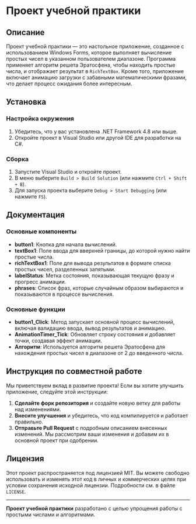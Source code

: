# Проект учебной практики

## Описание

Проект учебной практики — это настольное приложение, созданное с использованием Windows Forms, которое выполняет вычисление простых чисел в указанном пользователем диапазоне. Программа применяет алгоритм решета Эратосфена, чтобы находить простые числа, и отображает результат в `RichTextBox`. Кроме того, приложение включает анимацию загрузки с забавными математическими фразами, что делает процесс ожидания более интересным.

## Установка

### Настройка окружения

1. Убедитесь, что у вас установлена .NET Framework 4.8 или выше.
2. Откройте проект в Visual Studio или другой IDE для разработки на C#.

### Сборка

1. Запустите Visual Studio и откройте проект.
2. В меню выберите `Build > Build Solution` (или нажмите `Ctrl + Shift + B`).
3. Для запуска проекта выберите `Debug > Start Debugging` (или нажмите `F5`).

## Документация

### Основные компоненты

- **button1**: Кнопка для начала вычислений.
- **textBox1**: Поле ввода для вверхней границы, до которой нужно найти простые числа.
- **richTextBox1**: Поле для вывода результатов в формате списка простых чисел, разделенных запятыми.
- **labelStatus**: Метка состояния, показывающая текущую фразу и прогресс анимации.
- **phrases**: Список фраз, которые случайным образом выбираются и показываются в процессе вычисления.

### Основные функции

- **button1_Click**: Метод запускает основной процесс вычислений, включая валидацию ввода, вывод результатов и анимацию.
- **AnimationTimer_Tick**: Обновляет строку состояния и добавляет точки, создавая эффект анимации.
- **Алгоритм**: Используется алгоритм решета Эратосфена для нахождения простых чисел в диапазоне от 2 до введенного числа.

## Инструкция по совместной работе

Мы приветствуем вклад в развитие проекта! Если вы хотите улучшить приложение, следуйте этой инструкции:

1. **Сделайте форк репозитория** и создайте новую ветку для работы над изменениями.
2. **Внесите улучшения** и убедитесь, что код компилируется и работает правильно.
3. **Отправьте Pull Request** с подробным описанием внесенных изменений. Мы рассмотрим ваши изменения и добавим их в основной проект при одобрении.

## Лицензия

Этот проект распространяется под лицензией MIT. Вы можете свободно использовать и изменять этот код в личных и коммерческих целях при условии сохранения исходной лицензии. Подробности см. в файле `LICENSE`.

---

**Проект учебной практики** разработано с целью упрощения работы с простыми числами и алгоритмами.
